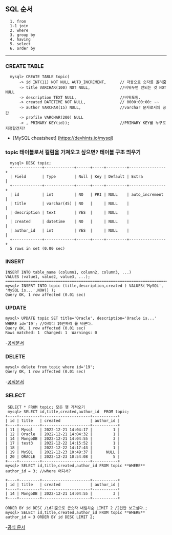 ## SQL 순서 

      1. from 
      1-1 join 
      2. where 
      3. group by 
      4. having 
      5. select 
      6. order by

<HR>

### CREATE TABLE
      
      mysql> CREATE TABLE topic(
          -> id INT(11) NOT NULL AUTO_INCREMENT,      // 자동으로 숫자를 올려줌 
          -> title VARCHAR(100) NOT NULL,             //비워두면 안되는 것 NOT NULL 
          -> description TEXT NULL,                   //비워도됨.
          -> created DATETIME NOT NULL,               // 0000:00:00: ~~ 
          -> author VARCHAR(15) NULL,                 //varchar 문자로서의 공간
          -> profile VARCHAR(200) NULL
          -> , PRIMARY KEY(id));                      //PRIMARY KEY를 누구로 지정할건지?

- [MySQL cheatsheet] (https://devhints.io/mysql)

### topic 테이블로서 컬럼을 가져오고 싶으면? 테이블 구조 띄우기

      mysql> DESC topic;
      +-------------+-------------+------+-----+---------+----------------+
      | Field       | Type        | Null | Key | Default | Extra          |
      +-------------+-------------+------+-----+---------+----------------+
      | id          | int         | NO   | PRI | NULL    | auto_increment |
      | title       | varchar(45) | NO   |     | NULL    |                |
      | description | text        | YES  |     | NULL    |                |
      | created     | datetime    | NO   |     | NULL    |                |
      | author_id   | int         | YES  |     | NULL    |                |
      +-------------+-------------+------+-----+---------+----------------+
      5 rows in set (0.00 sec)
        
### INSERT 

    INSERT INTO table_name (column1, column2, column3, ...)
    VALUES (value1, value2, value3, ...);
    ===========================================================================================
    mysql> INSERT INTO topic (title,description,created ) VALUES('MySQL', 'MySQL is...',NOW() );
    Query OK, 1 row affected (0.01 sec)
      

### UPDATE
  
    mysql> UPDATE topic SET title='Oracle', description='Oracle is...' WHERE id='19'; //아이디 19번짜리 를 바꾼다.
    Query OK, 1 row affected (0.01 sec)
    Rows matched: 1  Changed: 1  Warnings: 0
    
-[공식문서](https://dev.mysql.com/doc/refman/8.0/en/update.html)

### DELETE

    
    mysql> delete from topic where id='19';
    Query OK, 1 row affected (0.01 sec)

-[공식문서](https://dev.mysql.com/doc/refman/8.0/en/delete.html)


### SELECT 
    
     SELECT * FROM topic; 모든 행 가져오기
     mysql> SELECT id,title,created,author_id  FROM topic;
    +----+---------+---------------------+-----------+
    | id | title   | created             | author_id |
    +----+---------+---------------------+-----------+
    | 11 | Mysql   | 2022-12-21 14:04:17 |         1 |
    | 12 | Oracle  | 2022-12-21 14:04:32 |         1 |
    | 14 | MongoDB | 2022-12-21 14:04:55 |         3 |
    | 17 | test3   | 2022-12-22 14:15:52 |         1 |
    | 18 |         | 2022-12-22 14:17:43 |         1 |
    | 19 | MySQL   | 2022-12-23 10:49:37 |      NULL |
    | 20 | ORACLE  | 2022-12-23 10:54:08 |         5 |
    +----+---------+---------------------+-----------+
    mysql> SELECT id,title,created,author_id FROM topic **WHERE** author_id = 3; //where 어디서? 
        
    +----+---------+---------------------+-----------+
    | id | title   | created             | author_id |
    +----+---------+---------------------+-----------+
    | 14 | MongoDB | 2022-12-21 14:04:55 |         3 |
    +----+---------+---------------------+-----------+
    
    ORDER BY id DESC /id기준으로 큰숫자 내림차순 LIMIT 2 /2건만 보고싶다.; 
    mysql> SELECT id,title,created,author_id FROM topic **WHERE** author_id = 3 ORDER BY id DESC LIMIT 2;
     
-[공식 문서](https://dev.mysql.com/doc/refman/8.0/en/select.html)
     
     
     
     
     
     
     
     
     
     
     
     
     
     
     
     
     
     
      

      
